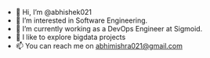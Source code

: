 - 👋 Hi, I’m @abhishek021
- 👀 I’m interested in Software Engineering.
- 🌱 I’m currently working as a DevOps Engineer at Sigmoid.
- 💞️ I like to explore bigdata projects
- 📫 You can reach me on abhimishra021@gmail.com

<!---
abhishek021/abhishek021 is a ✨ special ✨ repository because its `README.md` (this file) appears on your GitHub profile.
You can click the Preview link to take a look at your changes.
--->
